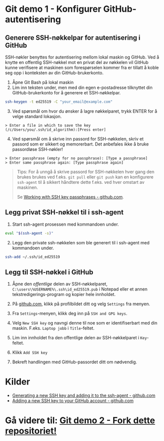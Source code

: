 
# Git demo 1 - Konfigurer GitHub-autentisering

## Generere SSH-nøkkelpar for autentisering i GitHub
SSH-nøkler benyttes for autentisering mellom lokal maskin og GitHub. Ved å knytte en offentlig SSH-nøkkel mot en privat del av nøkkelen vil GitHub kunne verifisere at maskinen som forespørselen kommer fra er tillatt å koble seg opp i konteksten av din GitHub-brukerkonto.

1. Åpne Git Bash på lokal maskin
2. Lim inn teksten under, men med din egen e-postadresse tilknyttet din GitHub-brukerkonto for å generere et SSH-nøkkelpar.

```sh
ssh-keygen -t ed25519 -C "your_email@example.com"
``` 

3. Ved spørsmål om hvor du ønsker å lagre nøkkelparet, trykk ENTER for å velge standard lokasjon.

```
> Enter a file in which to save the key (/c/Users/you/.ssh/id_algorithm):[Press enter]
```

4. Ved spørsmål om å skrive inn passord for SSH-nøkkelen, skriv et passord som er sikkert og memorerbart. Det anbefales ikke å bruke passordløse SSH-nøkler!

```
> Enter passphrase (empty for no passphrase): [Type a passphrase]
> Enter same passphrase again: [Type passphrase again]
```

>Tips: For å unngå å skrive passord for SSH-nøkkelen hver gang den brukes brukes ved f.eks. `git pull` eller `git push` kan en konfigurere `ssh-agent` til å sikkert håndtere dette f.eks. ved hver omstart av maskinen.
>
>Se [Working with SSH key passphrases - github.com](https://docs.github.com/en/authentication/connecting-to-github-with-ssh/working-with-ssh-key-passphrases).


## Legg privat SSH-nøkkel til i ssh-agent
1. Start ssh-agent prosessen med kommandoen under.

```sh
eval "$(ssh-agent -s)"
```

2. Legg den private ssh-nøkkelen som ble generert til i ssh-agent med kommandoen under.

```sh
ssh-add ~/.ssh/id_ed25519
```


## Legg til SSH-nøkkel i GitHub
1. Åpne den *offentlige* delen av SSH-nøkkelparet, `C:\users\%USERNAME%\.ssh\id_ed25519.pub` i Notepad eller et annen tekstredigerings-program og kopier hele innholdet.

2. På [github.com](https://github.com), klikk på profilbildet ditt og velg `Settings` fra menyen.

3. Fra `Settings`-menyen, klikk deg inn på `SSH and GPG keys`.

4. Velg `New SSH key` og navngi denne til noe som er identifiserbart med din maskin. F.eks. `Laptop jobb` i `Title`-feltet.

5. Lim inn innholdet fra den offentlige delen av SSH-nøkkelparet i `Key`-feltet.

6. Klikk `Add SSH key`

7. Bekreft handlingen med GitHub-passordet ditt om nødvendig.



# Kilder
* [Generating a new SSH key and adding it to the ssh-agent - github.com](https://docs.github.com/en/authentication/connecting-to-github-with-ssh/generating-a-new-ssh-key-and-adding-it-to-the-ssh-agent)
* [Adding a new SSH key to your GitHub account - github.com](https://docs.github.com/en/authentication/connecting-to-github-with-ssh/adding-a-new-ssh-key-to-your-github-account)


# **Gå videre til: [Git demo 2 - Fork dette repositoriet!](./03-git-demo-2.md)**